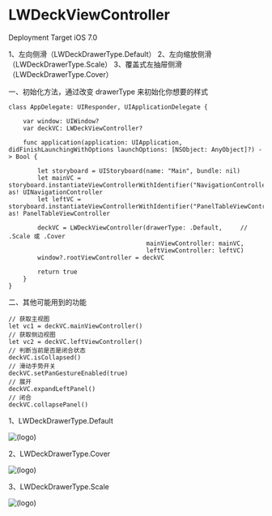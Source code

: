 # LWDeckViewController

Deployment Target iOS 7.0

1、左向侧滑（LWDeckDrawerType.Default）
2、左向缩放侧滑（LWDeckDrawerType.Scale）
3、覆盖式左抽屉侧滑（LWDeckDrawerType.Cover）


一、初始化方法，通过改变 drawerType 来初始化你想要的样式

    class AppDelegate: UIResponder, UIApplicationDelegate {

        var window: UIWindow?
        var deckVC: LWDeckViewController?

        func application(application: UIApplication, didFinishLaunchingWithOptions launchOptions: [NSObject: AnyObject]?) -> Bool {

            let storyboard = UIStoryboard(name: "Main", bundle: nil)
            let mainVC = storyboard.instantiateViewControllerWithIdentifier("NavigationController") as! UINavigationController
            let leftVC = storyboard.instantiateViewControllerWithIdentifier("PanelTableViewController") as! PanelTableViewController

            deckVC = LWDeckViewController(drawerType: .Default,     // .Scale 或 .Cover
                                          mainViewController: mainVC,
                                          leftViewController: leftVC)
            window?.rootViewController = deckVC

            return true
        }
    }


二、其他可能用到的功能 

    // 获取主视图
    let vc1 = deckVC.mainViewController()
    // 获取侧边视图
    let vc2 = deckVC.leftViewController()
    // 判断当前是否是闭合状态
    deckVC.isCollapsed()
    // 滑动手势开关
    deckVC.setPanGestureEnabled(true)
    // 展开
    deckVC.expandLeftPanel()
    // 闭合
    deckVC.collapsePanel()
    
1、LWDeckDrawerType.Default

![(logo)](http://code4app.com/data/attachment/forum/201607/06/195417idqdrgq68bb9xj6r.png)

2、LWDeckDrawerType.Cover

![(logo)](http://code4app.com/data/attachment/forum/201607/06/195422tmuwmqw0ziniq4qw.png)

3、LWDeckDrawerType.Scale

![(logo)](http://code4app.com/data/attachment/forum/201607/06/195428rcwd0vmd4rvbfrgt.png)

